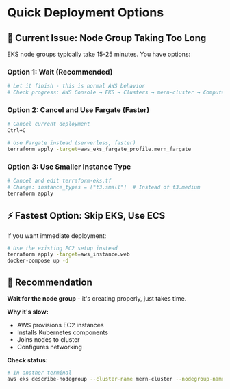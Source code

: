 # Quick Deployment Options

## 🚨 Current Issue: Node Group Taking Too Long

EKS node groups typically take 15-25 minutes. You have options:

### Option 1: Wait (Recommended)
```bash
# Let it finish - this is normal AWS behavior
# Check progress: AWS Console → EKS → Clusters → mern-cluster → Compute
```

### Option 2: Cancel and Use Fargate (Faster)
```bash
# Cancel current deployment
Ctrl+C

# Use Fargate instead (serverless, faster)
terraform apply -target=aws_eks_fargate_profile.mern_fargate
```

### Option 3: Use Smaller Instance Type
```bash
# Cancel and edit terraform-eks.tf
# Change: instance_types = ["t3.small"]  # Instead of t3.medium
terraform apply
```

## ⚡ Fastest Option: Skip EKS, Use ECS

If you want immediate deployment:

```bash
# Use the existing EC2 setup instead
terraform apply -target=aws_instance.web
docker-compose up -d
```

## 🎯 Recommendation

**Wait for the node group** - it's creating properly, just takes time. 

**Why it's slow:**
- AWS provisions EC2 instances
- Installs Kubernetes components
- Joins nodes to cluster
- Configures networking

**Check status:**
```bash
# In another terminal
aws eks describe-nodegroup --cluster-name mern-cluster --nodegroup-name mern-nodes
```